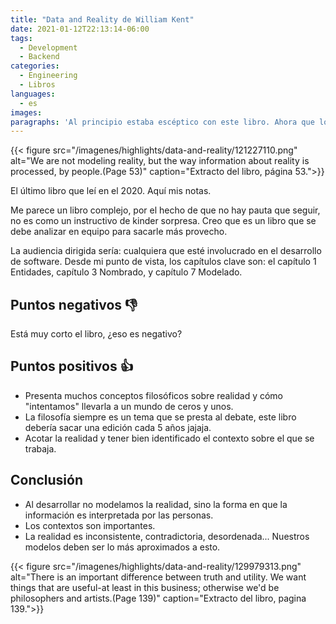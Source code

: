 ```yaml
---
title: "Data and Reality de William Kent"
date: 2021-01-12T22:13:14-06:00
tags:
  - Development
  - Backend
categories:
  - Engineering
  - Libros
languages:
  - es
images:
paragraphs: 'Al principio estaba escéptico con este libro. Ahora que lo terminé, bien podría catalogarlo como: un libro re básico para el desarrollo de software. Muy bueno para modelar y definir tus estructuras, objetos o tablas. El libro está enfocado al tema de base de datos, pero no está limitado solo a dicho tema.'
---
```


{{< figure src="/imagenes/highlights/data-and-reality/121227110.png" alt="We are not modeling reality, but the way information about reality is processed, by people.(Page 53)" caption="Extracto del libro, página 53.">}}

El último libro que leí en el 2020. Aquí mis notas.

Me parece un libro complejo, por el hecho de que no hay pauta que seguir, no es como un instructivo de kinder sorpresa. Creo que es un libro que se debe analizar en equipo para sacarle más provecho.

La audiencia dirigida sería: cualquiera que esté involucrado en el desarrollo de software. Desde mi punto de vista, los capítulos clave son: el capítulo 1 Entidades, capítulo 3 Nombrado, y capítulo 7 Modelado.

## Puntos negativos 👎

Está muy corto el libro, ¿eso es negativo?

## Puntos positivos 👍

- Presenta muchos conceptos filosóficos sobre realidad y cómo "intentamos" llevarla a un mundo de ceros y unos.
- La filosofía siempre es un tema que se presta al debate, este libro debería sacar una edición cada 5 años jajaja.
- Acotar la realidad y tener bien identificado el contexto sobre el que se trabaja.

## Conclusión

- Al desarrollar no modelamos la realidad, sino la forma en que la información es interpretada por las personas.
- Los contextos son importantes.
- La realidad es inconsistente, contradictoria, desordenada... Nuestros modelos deben ser lo más aproximados a esto.

{{< figure src="/imagenes/highlights/data-and-reality/129979313.png" alt="There is an important difference between truth and utility. We want things that are useful-at least in this business; otherwise we'd be philosophers and artists.(Page 139)" caption="Extracto del libro, pagina 139.">}}
